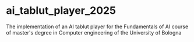 # ai_tablut_player_2025
The implementation of an AI tablut player for the Fundamentals of AI course of master's degree in Computer engineering of the University of Bologna
